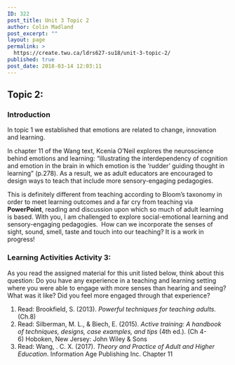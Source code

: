 ```yaml
---
ID: 322
post_title: Unit 3 Topic 2
author: Colin Madland
post_excerpt: ""
layout: page
permalink: >
  https://create.twu.ca/ldrs627-su18/unit-3-topic-2/
published: true
post_date: 2018-03-14 12:03:11
---
```

<h2>Topic 2:</h2>
<h3>Introduction</h3>
In topic 1 we established that emotions are related to change, innovation and learning.

In chapter 11 of the Wang text, Kcenia O’Neil explores the neuroscience behind emotions and learning: “illustrating the interdependency of cognition and emotion in the brain in which emotion is the ‘rudder’ guiding thought in learning” (p.278). As a result, we as adult educators are encouraged to design ways to teach that include more sensory-engaging pedagogies.

This is definitely different from teaching according to Bloom’s taxonomy in order to meet learning outcomes and a far cry from teaching via <strong>PowerPoint</strong>, reading and discussion upon which so much of adult learning is based. With you, I am challenged to explore social-emotional learning and sensory-engaging pedagogies.  How can we incorporate the senses of sight, sound, smell, taste and touch into our teaching? It is a work in progress!
<h3>Learning Activities
Activity 3:</h3>
As you read the assigned material for this unit listed below, think about this question: Do you have any experience in a teaching and learning setting where you were able to engage with more senses than hearing and seeing? What was it like? Did you feel more engaged through that experience?
<ol>
 	<li>Read: Brookfield, S. (2013).<em> Powerful techniques for teaching adults.</em> (Ch.8)</li>
 	<li>Read: Silberman, M. L., &amp; Biech, E. (2015). <em>Active training: A handbook of techniques, designs, case examples, and tips</em> (4th ed.). (Ch 4-6) Hoboken, New Jersey: John Wiley &amp; Sons</li>
 	<li>Read: Wang, . C. X. (2017). <em>Theory and Practice of Adult and Higher Education</em>. Information Age Publishing Inc. Chapter 11</li>
</ol>
&nbsp;
